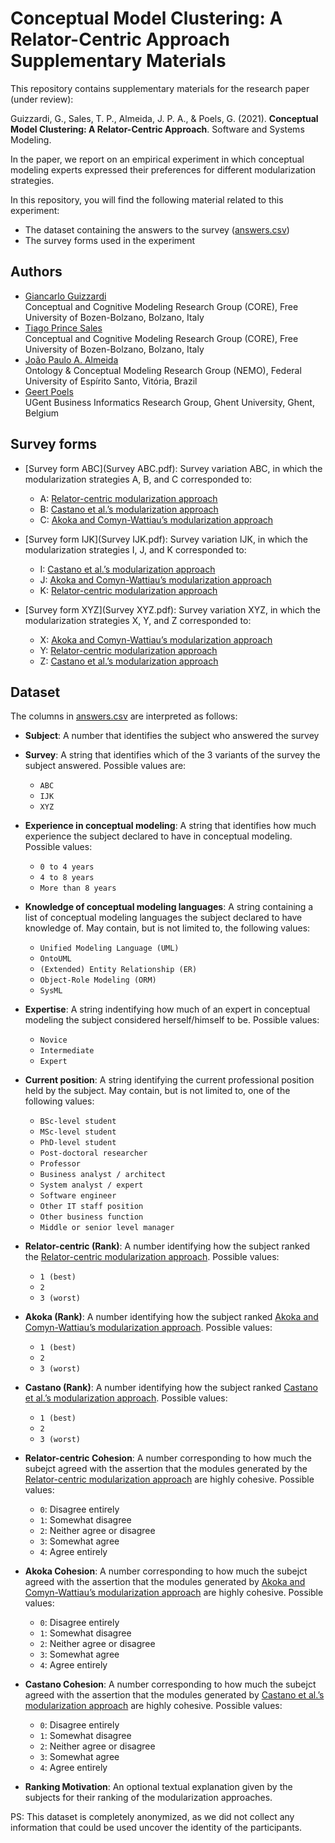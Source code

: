 # Conceptual Model Clustering: A Relator-Centric Approach <br>Supplementary Materials

This repository contains supplementary materials for the research paper (under review):

Guizzardi, G., Sales, T. P., Almeida, J. P. A., & Poels, G. (2021). **Conceptual Model Clustering: A Relator-Centric Approach**. Software and Systems Modeling.

In the paper, we report on an empirical experiment in which conceptual modeling experts expressed their preferences for different modularization strategies.

In this repository, you will find the following material related to this experiment:

* The dataset containing the answers to the survey ([answers.csv](/answers.csv))
* The survey forms used in the experiment

## Authors

* [Giancarlo Guizzardi](http://www.inf.ufes.br/~gguizzardi/)  
  Conceptual and Cognitive Modeling Research Group (CORE), Free University of Bozen-Bolzano, Bolzano, Italy
* [Tiago Prince Sales](https://www.inf.unibz.it/~tpsales/)  
  Conceptual and Cognitive Modeling Research Group (CORE), Free University of Bozen-Bolzano, Bolzano, Italy
* [João Paulo A. Almeida](https://nemo.inf.ufes.br/equipe/jpalmeida/)  
  Ontology & Conceptual Modeling Research Group (NEMO), Federal University of Espírito Santo, Vitória, Brazil
* [Geert Poels](https://www.mis.ugent.be/author/gpoels/)  
  UGent Business Informatics Research Group, Ghent University, Ghent, Belgium

## Survey forms

* [Survey form ABC](Survey ABC.pdf): Survey variation ABC, in which the modularization strategies A, B, and C corresponded to:
  * A: [Relator-centric modularization approach](https://doi.org/10.1007/978-3-030-63479-7_15)
  * B: [Castano et al.’s modularization approach](https://doi.org/10.1145/293910.293150)
  * C: [Akoka and Comyn-Wattiau’s modularization approach](https://doi.org/10.1016/S0169-023X(96)00007-9)

* [Survey form IJK](Survey IJK.pdf): Survey variation IJK, in which the modularization strategies I, J, and K corresponded to:
  * I: [Castano et al.’s modularization approach](https://doi.org/10.1145/293910.293150)
  * J: [Akoka and Comyn-Wattiau’s modularization approach](https://doi.org/10.1016/S0169-023X(96)00007-9)
  * K: [Relator-centric modularization approach](https://doi.org/10.1007/978-3-030-63479-7_15)

* [Survey form XYZ](Survey XYZ.pdf): Survey variation XYZ, in which the modularization strategies X, Y, and Z corresponded to:
  * X: [Akoka and Comyn-Wattiau’s modularization approach](https://doi.org/10.1016/S0169-023X(96)00007-9)
  * Y: [Relator-centric modularization approach](https://doi.org/10.1007/978-3-030-63479-7_15)
  * Z: [Castano et al.’s modularization approach](https://doi.org/10.1145/293910.293150)


## Dataset

The columns in [answers.csv](/answers.csv) are interpreted as follows:

* **Subject**: A number that identifies the subject who answered the survey
* **Survey**: A string that identifies which of the 3 variants of the survey the subject answered. Possible values are:
  * `ABC`
  * `IJK`
  * `XYZ`
  
* **Experience in conceptual modeling**: A string that identifies how much experience the subject declared to have in conceptual modeling. Possible values:
  * `0 to 4 years`
  * `4 to 8 years`
  * `More than 8 years`
  
* **Knowledge of conceptual modeling languages**: A string containing a list of conceptual modeling languages the subject declared to have knowledge of. May contain, but is not limited to, the following values:
  * `Unified Modeling Language (UML)`
  * `OntoUML`
  * `(Extended) Entity Relationship (ER)`
  * `Object-Role Modeling (ORM)`
  * `SysML`
  
* **Expertise**: A string indentifying how much of an expert in conceptual modeling the subject considered herself/himself to be. Possible values:
  * `Novice`
  * `Intermediate`
  * `Expert`
  
* **Current position**: A string identifying the current professional position held by the subject. May contain, but is not limited to, one of the following values:
  * `BSc-level student`
  * `MSc-level student`
  * `PhD-level student`
  * `Post-doctoral researcher`
  * `Professor`
  * `Business analyst / architect`
  * `System analyst / expert`
  * `Software engineer`
  * `Other IT staff position`
  * `Other business function`
  * `Middle or senior level manager`
  
* **Relator-centric (Rank)**: A number identifying how the subject ranked the [Relator-centric modularization approach](https://doi.org/10.1007/978-3-030-63479-7_15). Possible values:
  * `1 (best)`
  * `2`
  * `3 (worst)`
  
* **Akoka (Rank)**: A number identifying how the subject ranked [Akoka and Comyn-Wattiau’s modularization approach](https://doi.org/10.1016/S0169-023X(96)00007-9). Possible values:
  * `1 (best)`
  * `2`
  * `3 (worst)`
  
* **Castano (Rank)**: A number identifying how the subject ranked [Castano et al.’s modularization approach](https://doi.org/10.1145/293910.293150). Possible values:
  * `1 (best)`
  * `2`
  * `3 (worst)`
  
* **Relator-centric Cohesion**: A number corresponding to how much the subejct agreed with the assertion that the modules generated by the [Relator-centric modularization approach](https://doi.org/10.1007/978-3-030-63479-7_15) are highly cohesive. Possible values:
  * `0`: Disagree entirely
  * `1`: Somewhat disagree
  * `2`: Neither agree or disagree
  * `3`: Somewhat agree
  * `4`: Agree entirely

* **Akoka Cohesion**: A number corresponding to how much the subejct agreed with the assertion that the modules generated by [Akoka and Comyn-Wattiau’s modularization approach](https://doi.org/10.1016/S0169-023X(96)00007-9) are highly cohesive. Possible values:
  * `0`: Disagree entirely
  * `1`: Somewhat disagree
  * `2`: Neither agree or disagree
  * `3`: Somewhat agree
  * `4`: Agree entirely

* **Castano Cohesion**: A number corresponding to how much the subejct agreed with the assertion that the modules generated by [Castano et al.’s modularization approach](https://doi.org/10.1145/293910.293150) are highly cohesive. Possible values:
  * `0`: Disagree entirely
  * `1`: Somewhat disagree
  * `2`: Neither agree or disagree
  * `3`: Somewhat agree
  * `4`: Agree entirely  

* **Ranking Motivation**: An optional textual explanation given by the subjects for their ranking of the modularization approaches.

PS: This dataset is completely anonymized, as we did not collect any information that could be used uncover the identity of the participants.
